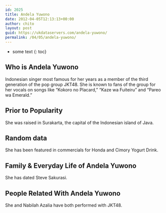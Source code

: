 ```yaml
---
id: 2025
title: Andela Yuwono
date: 2012-04-05T12:13:13+00:00
author: chito
layout: post
guid: https://ukdataservers.com/andela-yuwono/
permalink: /04/05/andela-yuwono/
---
```


* some text
{: toc}


## Who is  Andela Yuwono
                  
                  
                  
Indonesian singer most famous for her years as a member of the third generation of the pop group JKT48. She is known to fans of the group for her vocals on songs like &#8220;Kokoro no Placard,&#8221; &#8220;Kaze wa Fuiteiru&#8221; and &#8220;Pareo wa Emerald.&#8221;
                  
                
                
                
## Prior to Popularity 
                  
                  
                  
She was raised in Surakarta, the capital of the Indonesian island of Java.
                  
                
                
                
## Random data 
                  
                  
                  
She has been featured in commercials for Honda and Cimory Yogurt Drink.
                  
                
                
                
## Family & Everyday Life of Andela Yuwono
                  
                  
                  
She has dated Steve Sakurasi.
                  
                
                
                
## People Related With  Andela Yuwono
                  
                  
                  
She and Nabilah Azalia have both performed with JKT48.
                  
                
              
            
          
          
          
    
    
  
